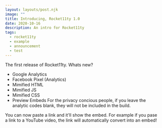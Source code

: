 ```yaml
---
layout: layouts/post.njk
image: ""
title: Introducing, Rocket11ty 1.0
date: 2020-10-16
description: An intro for Rocket11ty
tags:
  - rocket11ty
  - example
  - announcement
  - test
---
```

The first release of Rocket11ty. Whats new?

- Google Analytics
- Facebook Pixel (Analytics)
- Mimified HTML
- Mimified JS
- Mimified CSS
- Preview Embeds
For the privacy concious people, if you leave the analytic codes blank, they will not be included in the build.

You can now paste a link and it'll show the embed. For example if you pase a link to a YouTube video, the link will automatically convert into an embed!
